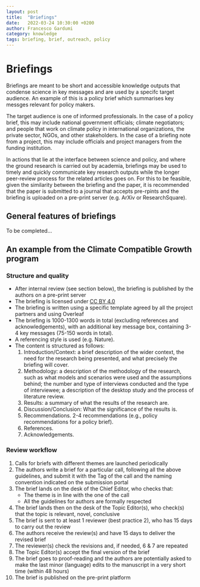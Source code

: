 ```yaml
---
layout: post
title:  "Briefings"
date:   2022-03-24 10:30:00 +0200
author: Francesco Gardumi
category: knowledge
tags: briefing, brief, outreach, policy
---
```


# Briefings

Briefings are meant to be short and accessible knowledge outputs that condense science in key messages and are used by a specifc target audience. An example of this is a policy brief which summarises key messges relevant for policy makers. 

The target audience is one of informed professionals. In the case of a policy brief, this may include national government officials; climate negotiators; and people that work on climate policy in international organizations, the private sector, NGOs, and other stakeholders. In the case of a briefing note from a project, this may include officials and project managers from the funding institution.

In actions that lie at the interface between science and policy, and where the ground research is carried out by academia, briefings may be used to timely and quickly communicate key research outputs while the longer peer-review process for the related articles goes on. For this to be feasible, given the similarity between the briefing and the paper, it is recommended that the paper is submitted to a journal that accepts pre-rpints and the briefing is uploaded on a pre-print server (e.g. ArXiv or ResearchSquare).

## General features of briefings

To be completed...

## An example from the Climate Compatible Growth program

### Structure and quality

* After internal review (see section below), the briefing is published by the authors on a pre-print server
* The briefing is licensed under [CC BY 4.0](https://creativecommons.org/licenses/by/4.0/)
* The briefing is written using a specific template agreed by all the project partners and using Overleaf
* The briefing is 1000-1300 words in total (excluding references and acknowledgements), with an additional key message box, containing 3-4 key messages (75-150 words in total).
* A referencing style is used (e.g. Nature).
* The content is structured as follows:
    1. Introduction/Context: a brief description of the wider context, the need for the research being presented, and what precisely the briefing will cover.
    2. Methodology: a description of the methodology of the research, such as what models and scenarios were used and the assumptions behind; the number and type of interviews conducted and the type of interviewee; a description of the desktop study and the process of literature review.
    3. Results: a summary of what the results of the research are.
    4. Discussion/Conclusion: What the significance of the results is.
    5. Recommendations. 2-4 recommendations (e.g., policy recommendations for a policy brief).
    6. References.
    7. Acknowledgements.

### Review workflow

1. Calls for briefs with different themes are launched periodically
2. The authors write a brief for a particular call, following all the above guidelines, and submit it with the Tag of the call and the naming convention indicated on the submission portal
3. The brief lands on the desk of the Chief Editor, who checks that:
    * The theme is in line with the one of the call
    * All the guidelines for authors are formally respected
4. The brief lands then on the desk of the Topic Editor(s), who check(s) that the topic is relevant, novel, conclusive
5. The brief is sent to at least 1 reviewer (best practice 2), who has 15 days to carry out the review
6. The authors receive the review(s) and have 15 days to deliver the revised brief
7. The reviewer(s) check the revisions and, if needed, 6 & 7 are repeated
8. The Topic Editor(s) accept the final version of the brief
9. The brief goes to proof-reading and the authors are potentially asked to make the last minor (language) edits to the manuscript in a very short time (within 48 hours)
10. The brief is published on the pre-print platform



